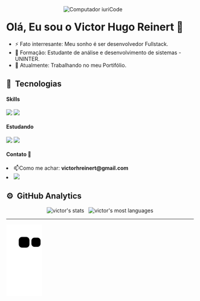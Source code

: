 <img src="https://cdn.discordapp.com/attachments/838258453109669899/939630616809468014/why-choose-front-end-developer-indylogix-solutions.png" min-width="400px" max-width="400px" width="350px" align="right" alt="Computador iuriCode">

# Olá, Eu sou o Victor Hugo Reinert 👋

- ⚡ Fato interresante: Meu sonho é ser desenvolvedor Fullstack.
- 🌱 Formação: Estudante de análise e desenvolvimento de sistemas - UNINTER. 
- 🚀 Atualmente: Trabalhando no meu Portifólio.

## :rocket:&nbsp; Tecnologias
#### Skills
<p align="left">
  <img src="https://img.shields.io/badge/HTML5-E34F26?style=for-the-badge&logo=html5&logoColor=white"/>
  <img src="https://img.shields.io/badge/CSS3-1572B6?style=for-the-badge&logo=css3&logoColor=white"/>
</p>

#### Estudando
<p align="left">
    <img src="https://img.shields.io/badge/Bootstrap-563D7C?style=for-the-badge&logo=bootstrap&logoColor=white"/>
    <img src="https://img.shields.io/badge/JavaScript-F7DF1E?style=for-the-badge&logo=javascript&logoColor=black"/>
</p> 

#### Contato 📱

<p align="left">
    <li>📫Como me achar: <strong>victorhreinert@gmail.com</strong></li>
    <li>  <a href="https://www.linkedin.com/in/victor-hugo-reinert-9124b5123/" target="_blank"><img src="https://img.shields.io/badge/-LinkedIn-%230077B5?style=for-the-badge&logo=linkedin&logoColor=white" target="_blank"></a> </li>
</p> 



## ⚙️ &nbsp;GitHub Analytics
<div align="center">
  <img width="360em" src="https://github-readme-stats.vercel.app/api?username=victorhreinert&show_icons=true&title_color=E93757&icon_color=E93757&text_color=FFFFFF&bg_color=1A1A1A" alt="victor's stats"/> &nbsp;

  <img width="300em" src="https://github-readme-stats.vercel.app/api/top-langs/?username=victorhreinert&layout=compact&title_color=E93757&icon_color=E93757&text_color=FFFFFF&bg_color=1A1A1A" alt="victor's most languages"/>

</div>


---
  ![Snake animation](https://github.com/rafaballerini/rafaballerini/blob/output/github-contribution-grid-snake.svg)
  

<!--
**victorhreinert/victorhreinert** is a ✨ _special_ ✨ repository because its `README.md` (this file) appears on your GitHub profile.

Here are some ideas to get you started:

- 🔭 I’m currently working on my portfolio ...
- 🌱 I’m currently learning HTML/CSS/Javascript/Bootstrap ...
- 👯 I’m looking to collaborate on small projec ...
- 🤔 I’m looking for help with start a career, and the path to become a front-end dev....
- 💬 Ask me about ...
- 📫 How to reach me: ...
- 😄 Pronouns: ...
- ⚡ Fun fact: ...
-->

